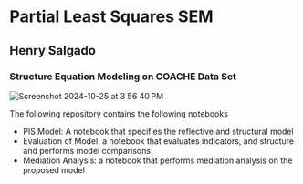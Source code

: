 # Partial Least Squares SEM
## Henry Salgado

### Structure Equation Modeling on COACHE Data Set

![Screenshot 2024-10-25 at 3 56 40 PM](https://github.com/user-attachments/assets/f50c49ee-8373-4c01-8611-052c97b99c7e)

The following repository contains the following notebooks

- PlS Model: A notebook that specifies the reflective and structural model
- Evaluation of Model: a notebook that evaluates indicators, and structure and performs model comparisons
- Mediation Analysis: a notebook that performs mediation analysis on the proposed model
